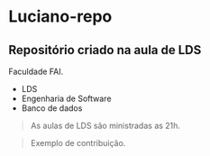 # Luciano-repo
## Repositório criado na aula de LDS

Faculdade FAI.

- LDS
- Engenharia de Software
- Banco de dados

> As aulas de LDS são ministradas as 21h.


> Exemplo de contribuição.
